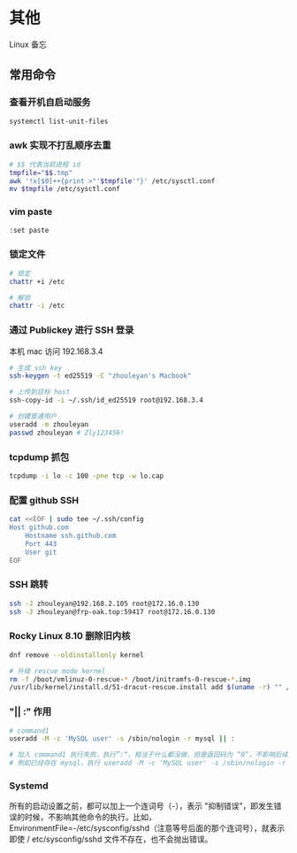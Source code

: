 # 其他

Linux 备忘

## 常用命令

### 查看开机自启动服务

```bash
systemctl list-unit-files
```

### awk 实现不打乱顺序去重

```bash
# $$ 代表当前进程 id
tmpfile="$$.tmp"
awk '!x[$0]++{print >"'$tmpfile'"}' /etc/sysctl.conf
mv $tmpfile /etc/sysctl.conf
```

### vim paste

```bash
:set paste
```

### 锁定文件

```bash
# 锁定
chattr +i /etc

# 解锁
chattr -i /etc
```

### 通过 Publickey 进行 SSH 登录

本机 mac 访问 192.168.3.4

```bash
# 生成 ssh key
ssh-keygen -t ed25519 -C "zhouleyan's Macbook"

# 上传到目标 host
ssh-copy-id -i ~/.ssh/id_ed25519 root@192.168.3.4

# 创建普通用户
useradd -m zhouleyan
passwd zhouleyan # Zly123456!
```

### tcpdump 抓包

```bash
tcpdump -i lo -c 100 -pne tcp -w lo.cap
```

### 配置 github SSH

```bash
cat <<EOF | sudo tee ~/.ssh/config
Host github.com
    Hostname ssh.github.com
    Port 443
    User git
EOF
```

### SSH 跳转

```bash
ssh -J zhouleyan@192.168.2.105 root@172.16.0.130
ssh -J zhouleyan@frp-oak.top:59417 root@172.16.0.130
```

### Rocky Linux 8.10 删除旧内核

```bash
dnf remove --oldinstallonly kernel

# 升级 rescue mode kernel
rm -f /boot/vmlinuz-0-rescue-* /boot/initramfs-0-rescue-*.img
/usr/lib/kernel/install.d/51-dracut-rescue.install add $(uname -r) "" /lib/modules/$(uname -r)/vmlinuz
```

### "|| :" 作用

```bash
# command1
useradd -M -c 'MySQL user' -s /sbin/nologin -r mysql || :

# 加入 command1 执行失败，执行”:“，相当于什么都没做，但是返回码为 “0”，不影响后续命令执行
# 例如已经存在 mysql，执行 useradd -M -c 'MySQL user' -s /sbin/nologin -r mysql || : && echo 'success'
```

### Systemd

所有的启动设置之前，都可以加上一个连词号（-），表示 "抑制错误"，即发生错误的时候，不影响其他命令的执行。比如，EnvironmentFile=-/etc/sysconfig/sshd（注意等号后面的那个连词号），就表示即使 / etc/sysconfig/sshd 文件不存在，也不会抛出错误。
